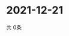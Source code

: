# 2021-12-21
  共 0条

  <!-- BEGIN -->
  <!-- 最后更新时间Tue Dec 21 2021 12:08:31 GMT+0000 (Coordinated Universal Time) -->
  
  <!-- END -->
  
  